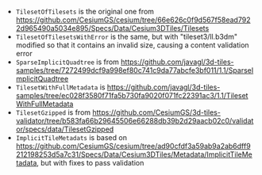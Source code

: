 
- `TilesetOfTilesets` is the original one from https://github.com/CesiumGS/cesium/tree/66e626c0f9d567f58ead7922d965490a5034e895/Specs/Data/Cesium3DTiles/Tilesets
- `TilesetOfTilesetsWithError` is the same, but with "tileset3/ll.b3dm" modified so that it contains an invalid size, causing a content validation error
- `SparseImplicitQuadtree` is from https://github.com/javagl/3d-tiles-samples/tree/7272499dcf9a998ef80c741c9da77abcfe3bf011/1.1/SparseImplicitQuadtree
- `TilesetWithFullMetadata` is https://github.com/javagl/3d-tiles-samples/tree/ec028f3580f71fa5b730fa9020f071fc22391ac3/1.1/TilesetWithFullMetadata
- `TilesetGzipped` is from https://github.com/CesiumGS/3d-tiles-validator/tree/b583fa66b29645506e66288db39b2d29aacb02c0/validator/specs/data/TilesetGzipped
- `ImplicitTileMetadats` is based on https://github.com/CesiumGS/cesium/tree/ad90cfdf3a59ab9a2ab6dff9212198253d5a7c31/Specs/Data/Cesium3DTiles/Metadata/ImplicitTileMetadata, but with fixes to pass validation
